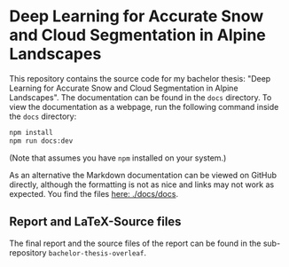 # Deep Learning for Accurate Snow and Cloud Segmentation in Alpine Landscapes

This repository contains the source code for my bachelor thesis: "Deep Learning for Accurate Snow and Cloud Segmentation
in Alpine Landscapes". The documentation can be found in the `docs` directory. To view the documentation as a webpage,
run the following command inside the `docs` directory:

```bash
npm install
npm run docs:dev
```

(Note that assumes you have `npm` installed on your system.)

As an alternative the Markdown documentation can be viewed on GitHub directly, although the formatting is not as nice
and links may not work as expected. You find the files
[here: ./docs/docs](./docs/docs).

## Report and LaTeX-Source files

The final report and the source files of the report can be found in the sub-repository `bachelor-thesis-overleaf`.
